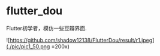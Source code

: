 # flutter_dou

Flutter初学者，模仿一些豆瓣界面.

![https://github.com/shadow12138/FlutterDou/result/r1.jpeg](./pic/pic1_50.png =200x)
